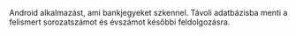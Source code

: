 Android alkalmazást, ami bankjegyeket szkennel. Távoli adatbázisba menti a felismert sorozatszámot és évszámot későbbi feldolgozásra.
